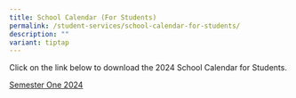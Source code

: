 ```yaml
---
title: School Calendar (For Students)
permalink: /student-services/school-calendar-for-students/
description: ""
variant: tiptap
---
```

<p>Click on the link below&nbsp;to download the 2024 School Calendar for
Students.</p>
<p><a href="https://drive.google.com/file/d/1d6p1SDti6py8t3G0vX_ZurYOIuO89wZJ/view?usp=sharing" rel="noopener noreferrer nofollow" target="_blank">Semester One 2024</a>
</p>